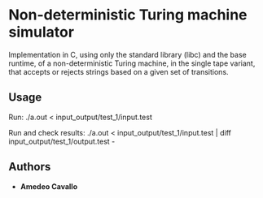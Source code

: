# Non-deterministic Turing machine simulator

Implementation in C, using only the standard library (libc) and the base runtime, of a non-deterministic Turing machine, in the single tape variant, that accepts or rejects strings based on a given set of transitions.

## Usage

Run:
./a.out < input_output/test_1/input.test

Run and check results:
./a.out < input_output/test_1/input.test | diff input_output/test_1/output.test -

## Authors

* **Amedeo Cavallo**
